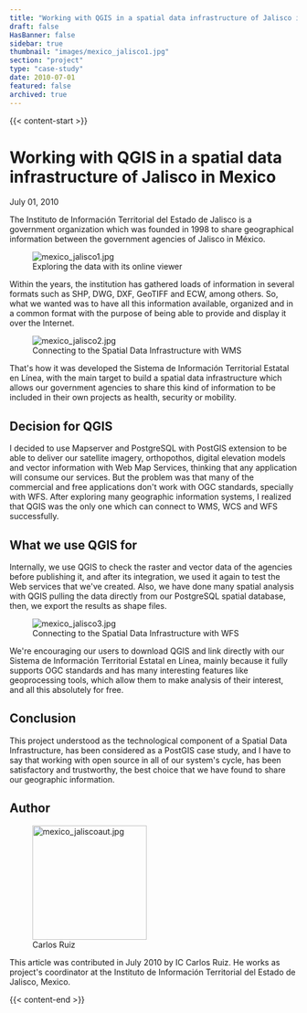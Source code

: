 ```yaml
---
title: "Working with QGIS in a spatial data infrastructure of Jalisco in Mexico"
draft: false
HasBanner: false
sidebar: true
thumbnail: "images/mexico_jalisco1.jpg"
section: "project"
type: "case-study"
date: 2010-07-01
featured: false
archived: true
---
```

{{< content-start >}}

# Working with QGIS in a spatial data infrastructure of Jalisco in Mexico

<p class="is-size-6 is-italic has-text-weight-medium">
  <span class="icon">
    <i class="fas fa-calendar-alt"></i>
  </span>
  <span>July 01, 2010</span>
</p>


The Instituto de Información Territorial del Estado de Jalisco is a government organization which was founded in 1998 to share geographical information between the government agencies of Jalisco in México.

<figure>
<img src="../images/mexico_jalisco1.jpg" class="align-right" alt="mexico_jalisco1.jpg" />
<figcaption>Exploring the data with its online viewer</figcaption>
</figure>

Within the years, the institution has gathered loads of information in several formats such as SHP, DWG, DXF, GeoTIFF and ECW, among others. So, what we wanted was to have all this information available, organized and in a common format with the purpose of being able to provide and display it over the Internet.

<figure>
<img src="../images/mexico_jalisco2.jpg" class="align-right" alt="mexico_jalisco2.jpg" />
<figcaption>Connecting to the Spatial Data Infrastructure with WMS</figcaption>
</figure>

That\'s how it was developed the Sistema de Información Territorial Estatal en Línea, with the main target to build a spatial data infrastructure which allows our government agencies to share this kind of information to be included in their own projects as health, security or mobility.

## Decision for QGIS

I decided to use Mapserver and PostgreSQL with PostGIS extension to be able to deliver our satellite imagery, orthopothos, digital elevation models and vector information with Web Map Services, thinking that any application will consume our services. But the problem was that many of the commercial and free applications don't work with OGC standards, specially with WFS. After exploring many geographic information systems, I realized that QGIS was the only one which can connect to WMS, WCS and WFS successfully.

## What we use QGIS for

Internally, we use QGIS to check the raster and vector data of the agencies before publishing it, and after its integration, we used it again to test the Web services that we've created. Also, we have done many spatial analysis with QGIS pulling the data directly from our PostgreSQL spatial database, then, we export the results as shape files.

<figure>
<img src="../images/mexico_jalisco3.jpg" class="align-right" alt="mexico_jalisco3.jpg" />
<figcaption>Connecting to the Spatial Data Infrastructure with WFS</figcaption>
</figure>

We're encouraging our users to download QGIS and link directly with our Sistema de Información Territorial Estatal en Línea, mainly because it fully supports OGC standards and has many interesting features like geoprocessing tools, which allow them to make analysis of their interest, and all this absolutely for free.

## Conclusion

This project understood as the technological component of a Spatial Data Infrastructure, has been considered as a PostGIS case study, and I have to say that working with open source in all of our system's cycle, has been satisfactory and trustworthy, the best choice that we have found to share our geographic information.

## Author

<figure>
<img src="../images/mexico_jaliscoaut.jpg" class="align-left" height="200" alt="mexico_jaliscoaut.jpg" />
<figcaption>Carlos Ruiz</figcaption>
</figure>

This article was contributed in July 2010 by IC Carlos Ruiz. He works as project\'s coordinator at the Instituto de Información Territorial del Estado de Jalisco, Mexico.

{{< content-end >}}
